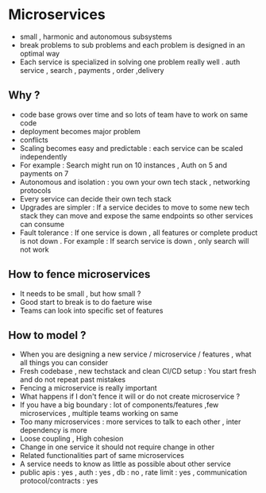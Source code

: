 # Microservices

* small , harmonic and autonomous subsystems 
* break problems to sub problems and each problem is designed in an optimal way
* Each service is specialized in solving one problem really well . auth service , search , payments , order ,delivery

## Why ?

* code base grows over time and so lots of team have to work on same code
* deployment becomes major problem
* conflicts
* Scaling becomes easy and predictable : each service can be scaled independently
* For example : Search might run on 10 instances , Auth on 5 and payments on 7 
* Autonomous and isolation : you own your own tech stack , networking protocols 
* Every service can decide their own tech stack 
* Upgrades are simpler : If a service decides to move to some new tech stack they can move and expose the same endpoints so other services can consume
* Fault tolerance : If one service is down , all features or complete product is not down . For example : If search service is down , only search will not work 

## How to fence microservices 

* It needs to be small , but how small ?
* Good start to break is to do faeture wise 
* Teams can look into specific set of features 


## How to model ?

* When you are designing a new service / microservice / features , what all things you can consider
* Fresh codebase , new techstack and clean CI/CD setup : You start fresh and do not repeat past mistakes 
* Fencing a microservice is really important
* What happens if I don't fence it will or do not create  microservice ?
* If you have a big boundary : lot of components/features ,few microservices ,  multiple teams working on same
* Too many microservices : more services to talk to each other , inter dependency is more 
* Loose coupling , High cohesion 
* Change in one service it should not require change in other
* Related functionalities part of same microservices
* A service needs to know as little as possible about other service 
* public apis : yes , auth  : yes , db : no , rate limit : yes , communication protocol/contracts : yes

